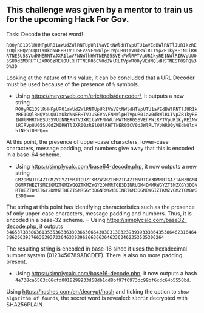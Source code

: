 ## This challenge was given by a mentor to train us for the upcoming Hack For Gov.

Task: Decode the secret word!

`R00yRE1OSlRHNFpUR01aWUdZWlRNTUpUR1VaVEtNWldHTVpUTU1aVEdBWlRNTlJUR1kzRE1OQlRHQVpUQU1aUkdNNERHTVJUSEVaVFNNWlpHTVpUR01aV0dRWlRLTVpZR1kyRE1NUlRHRTNESU5SVUdNNERNTVJXR1laVFNNWlhHWTNER05SVEhFWlRPTVpUR1kyRE1NWlRIRVpUU05SU0dZM0RHTlJXR00zRElOUlRHTTNER05CV0dJWlRLTVpWR00yVEdNQldHSTNEST09PQ%3D%3D`

Looking at the nature of this value, it can be concluded that a URL Decoder must be used because of the presence of `%` symbols. 
- Using https://meyerweb.com/eric/tools/dencoder/, it outputs a new string `R00yRE1OSlRHNFpUR01aWUdZWlRNTUpUR1VaVEtNWldHTVpUTU1aVEdBWlRNTlJUR1kzRE1OQlRHQVpUQU1aUkdNNERHTVJUSEVaVFNNWlpHTVpUR01aV0dRWlRLTVpZR1kyRE1NUlRHRTNESU5SVUdNNERNTVJXR1laVFNNWlhHWTNER05SVEhFWlRPTVpUR1kyRE1NWlRIRVpUU05SU0dZM0RHTlJXR00zRElOUlRHTTNER05CV0dJWlRLTVpWR00yVEdNQldHSTNEST09PQ==`

At this point, the presence of upper-case characters, lower-case characters, message padding, and numbers give away that this is encoded in a base-64 scheme. 
- Using https://simplycalc.com/base64-decode.php, it now outputs a new string `GM2DMNJTG4ZTGMZYGYZTMMJTGUZTKMZWGMZTMMZTGAZTMNRTGY3DMNBTGAZTAMZRGM4DGMRTHEZTSMZZGMZTGMZWGQZTKMZYGY2DMMRTGE3DINRUGM4DMMRWGYZTSMZXGY3DGNRTHEZTOMZTGY2DMMZTHEZTSNRSGY3DGNRWGM3DINRTGM3DGNBWGIZTKMZVGM2TGMBWGI3DI===`

The string at this point has identifying characteristics such as the presence of only upper-case characters, message padding and numbers. Thus, it is encoded in a base-32 scheme.
= Using https://simplycalc.com/base32-decode.php, it outputs `34653733386361353536336330366366643030313832393939333364353864623164643862663937663639373364633939626636636463363462353535306264`

The resulting string is encoded in base-16 since it uses the hexadecimal number system (0123456789ABCDEF). There is also no more padding present. 
- Using https://simplycalc.com/base16-decode.php, it now outputs a hash `4e738ca5563c06cfd0018299933d58db1dd8bf97f6973dc99bf6cdc64b5550bd`.

Using https://hashes.com/en/decrypt/hash and ticking the option to `show algorithm of founds`, the secret word is revealed: `s3cr3t` decrypted with SHA256PLAIN.
